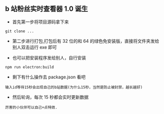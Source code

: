 ## b 站粉丝实时查看器 1.0 诞生

- 首先第一步将项目源码拿下来

```
git clone ...
```

- 第二步进行打包,打包后有 32 位的和 64 的绿色免安装版，直接将文件夹发给别人双击运行 exe 即可

- 也可以把安装程序发给别人，自行安装

```
npm run electron:build
```

- 剩下有什么操作去 package.json 看吧

```
输入id等待15秒会出现自己的b站数据(为什么15秒，当然是防止被封禁，越长越好)
```

- 然后轮询，每次 15 秒都会实时更新数据

```
厉害的小伙伴可以自己+点特效.
```
